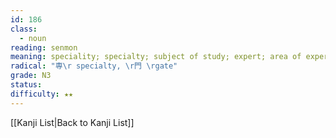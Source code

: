 ```yaml
---
id: 186
class:
  - noun
reading: senmon
meaning: speciality; specialty; subject of study; expert; area of expertise
radical: "専\r specialty, \r門 \rgate"
grade: N3
status:
difficulty: ★★
---
```

[[Kanji List|Back to Kanji List]]